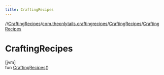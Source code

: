 ```yaml
---
title: CraftingRecipes
---
```

//[CraftingRecipes](../../../index.html)/[com.theonlytails.craftingrecipes](../index.html)/[CraftingRecipes](index.html)/[CraftingRecipes](-crafting-recipes.html)



# CraftingRecipes



[jvm]\
fun [CraftingRecipes](-crafting-recipes.html)()




